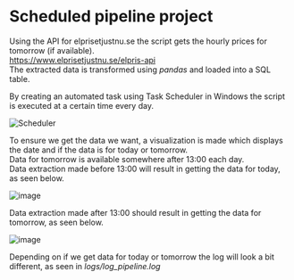 ﻿# Scheduled pipeline project

Using the API for elprisetjustnu.se the script gets the hourly prices for tomorrow (if available).<br>
https://www.elprisetjustnu.se/elpris-api <br>
The extracted data is transformed using <i>pandas</i> and loaded into a SQL table.

By creating an automated task using Task Scheduler in Windows the script is executed at a certain time every day.

![Scheduler](https://github.com/user-attachments/assets/198d12bc-6c5a-4c76-bbb5-36f576d20222)


To ensure we get the data we want, a visualization is made which displays the date and if the data is for today or tomorrow.<br>
Data for tomorrow is available somewhere after 13:00 each day.<br>
Data extraction made before 13:00 will result in getting the data for today, as seen below.

![image](https://github.com/user-attachments/assets/b4b5e77f-fb38-49be-b56c-1f8492f044c2)

Data extraction made after 13:00 should result in getting the data for tomorrow, as seen below.

![image](https://github.com/user-attachments/assets/2339a794-d643-4cac-b1fa-ce31a6e100ee)

Depending on if we get data for today or tomorrow the log will look a bit different, as seen in <i>logs/log_pipeline.log</i>
